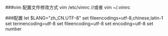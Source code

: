 ###vim 配置文件修改方式
	vim /etc/vimrc
	//或者
	vim ~/.vimrc

###配置
	let $LANG="zh_CN.UTF-8"
	set fileencodings=utf-8,chinese,latin-1
	set termencoding=utf-8
	set fileencoding=utf-8
	set encoding=utf-8
	set number  